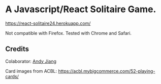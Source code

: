 # A Javascript/React Solitaire Game. 

https://react-solitaire24.herokuapp.com/

Not compatible with Firefox. Tested with Chrome and Safari.

## Credits

Colaborator: [Andy Jiang](https://github.com/davikrehalt)

Card images from ACBL: https://acbl.mybigcommerce.com/52-playing-cards/
